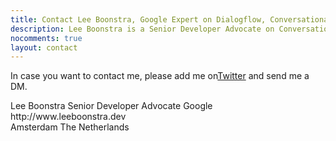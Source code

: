 ```yaml
---
title: Contact Lee Boonstra, Google Expert on Dialogflow, Conversational AI
description: Lee Boonstra is a Senior Developer Advocate on Conversational AI & Dialogflow at Google based in Amsterdam.
nocomments: true
layout: contact
---
```


In case you want to contact me, please add me on<a href="https://twitter.com/ladysign" target="_blank">Twitter</a> and send me a DM.

<div class="vcard hidden">
    <span class="fn">Lee Boonstra</span>
    <span class="title">Senior Developer Advocate</span>
    <span class="org">Google</span>
    <span class="url">http://www.leeboonstra.dev</span>
    <div class="adr">
        <span class="locality">Amsterdam</span>
        <span class="country-name">The Netherlands</span>
    </div>
</div>
